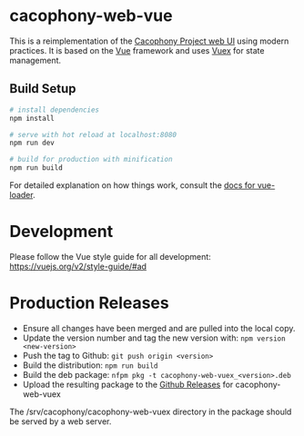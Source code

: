 # cacophony-web-vue

This is a reimplementation of the [Cacophony Project web UI](https://github.com/TheCacophonyProject/cacophony-web/) using modern practices. It is based on the [Vue](https://vuejs.org) framework and uses [Vuex](https://vuex.vuejs.org) for state management.


## Build Setup

``` bash
# install dependencies
npm install

# serve with hot reload at localhost:8080
npm run dev

# build for production with minification
npm run build
```

For detailed explanation on how things work, consult the [docs for vue-loader](http://vuejs.github.io/vue-loader).


# Development

Please follow the Vue style guide for all development:
https://vuejs.org/v2/style-guide/#ad

# Production Releases

* Ensure all changes have been merged and are pulled into the local copy.
* Update the version number and tag the new version with: `npm version <new-version>`
* Push the tag to Github: `git push origin <version>`
* Build the distribution: `npm run build`
* Build the deb package: `nfpm pkg -t cacophony-web-vuex_<version>.deb`
* Upload the resulting package to the [Github Releases](https://github.com/TheCacophonyProject/cacophony-web-vuex/releases) for cacophony-web-vuex

The /srv/cacophony/cacophony-web-vuex directory in the package should
be served by a web server.

